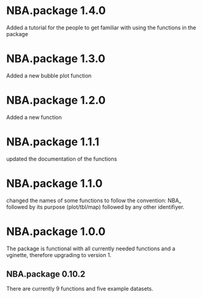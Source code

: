 # NBA.package 1.4.0
Added a tutorial for the people to get familiar with using the functions in the package

# NBA.package 1.3.0
Added a new bubble plot function

# NBA.package 1.2.0
Added a new function

# NBA.package 1.1.1
updated the documentation of the functions

# NBA.package 1.1.0
changed the names of some functions to follow the convention: NBA_ followed by its purpose (plot/tbl/map) followed by any other identifiyer.

# NBA.package 1.0.0

The package is functional with all currently needed functions and a vginette, therefore upgrading to version 1. 

## NBA.package 0.10.2

There are currently 9 functions and five example datasets.

